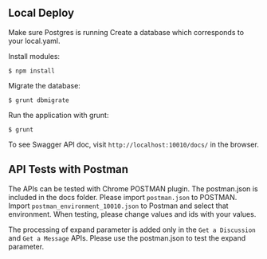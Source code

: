 ## Local Deploy

Make sure Postgres is running
Create a database which corresponds to your local.yaml.

Install modules:

    $ npm install

Migrate the database:

    $ grunt dbmigrate

Run the application with grunt:

    $ grunt

To see Swagger API doc, visit `http://localhost:10010/docs/` in the browser.

## API Tests with Postman

The APIs can be tested with Chrome POSTMAN plugin. The postman.json is included in the docs folder. Please import `postman.json` to POSTMAN. Import `postman_environment_10010.json` to Postman and select that environment. When testing, please change values and ids with your values.

The processing of expand parameter is added only in the `Get a Discussion` and `Get a Message` APIs. Please use the postman.json to test the expand parameter.